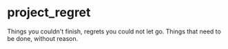 # project_regret
Things you couldn't finish, regrets you could not let go. Things that need to be done, without reason.
